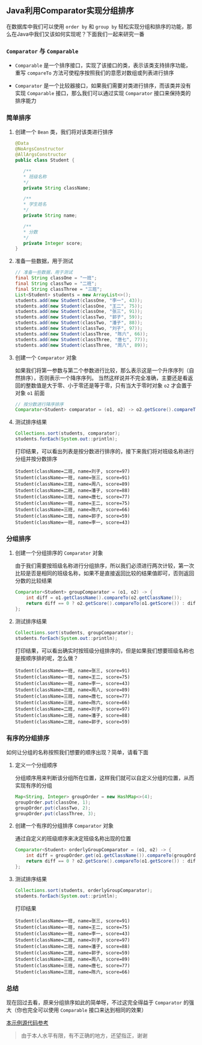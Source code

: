 ## Java利用Comparator实现分组排序

在数据库中我们可以使用 `order by` 和 `group by` 轻松实现分组和排序的功能，那么在Java中我们又该如何实现呢？下面我们一起来研究一番

### `Comparator` 与 `Comparable`

- `Comparable` 是一个排序接口，实现了该接口的类，表示该类支持排序功能，重写 `compareTo` 方法可使程序按照我们的意愿对数组或列表进行排序

- `Comparator` 是一个比较器接口，如果我们需要对类进行排序，而该类并没有实现 `Comparable` 接口，那么我们可以通过实现 `Comparator` 接口来保持类的排序能力

### 简单排序

1. 创建一个 `Bean` 类，我们将对该类进行排序

    ``` java
    @Data
    @NoArgsConstructor
    @AllArgsConstructor
    public class Student {

       /**
       * 班级名称
       */
       private String className;

       /**
       * 学生姓名
       */
       private String name;

       /**
       * 分数
       */
       private Integer score;
    }
    ```
    
2. 准备一些数据，用于测试

    ``` java
    // 准备一些数据，用于测试
    final String classOne = "一班";
    final String classTwo = "二班";
    final String classThree = "三班";
    List<Student> students = new ArrayList<>();
    students.add(new Student(classOne, "李一", 43));
    students.add(new Student(classOne, "王二", 75));
    students.add(new Student(classOne, "张三", 91));
    students.add(new Student(classTwo, "郭子", 59));
    students.add(new Student(classTwo, "潘子", 88));
    students.add(new Student(classTwo, "刘子", 97));
    students.add(new Student(classThree, "陈六", 66));
    students.add(new Student(classThree, "唐七", 77));
    students.add(new Student(classThree, "周八", 89));
    ```
    
3. 创建一个 `Comparator` 对象

    如果我们将第一参数与第二个参数进行比较，那么表示这是一个升序序列（自然排序），否则表示一个降序序列。
    当然这样说并不完全准确，主要还是看返回的整数值是大于零、小于零还是等于零，只有当大于零时对象 `o2` 才会置于对象 `o1` 前面

    ``` java
    // 按分数进行降序排序
    Comparator<Student> comparator = (o1, o2) -> o2.getScore().compareTo(o1.getScore());
    ```
    
4. 测试排序结果

    ``` java
    Collections.sort(students, comparator);
    students.forEach(System.out::println);
    ```
    
    打印结果，可以看出列表是按分数进行排序的，接下来我们将对班级名称进行分组并按分数排序
    
    ``` text
    Student(className=二班, name=刘子, score=97)
    Student(className=一班, name=张三, score=91)
    Student(className=三班, name=周八, score=89)
    Student(className=二班, name=潘子, score=88)
    Student(className=三班, name=唐七, score=77)
    Student(className=一班, name=王二, score=75)
    Student(className=三班, name=陈六, score=66)
    Student(className=二班, name=郭子, score=59)
    Student(className=一班, name=李一, score=43)
    ```
    
### 分组排序

1. 创建一个分组排序的 `Comparator` 对象

    由于我们需要按班级名称进行分组排序，所以我们必须进行两次计较，第一次比较是否是相同的班级名称，如果不是直接返回比较的结果值即可，否则返回分数的比较结果

    ``` java
    Comparator<Student> groupComparator = (o1, o2) -> {
        int diff = o1.getClassName().compareTo(o2.getClassName());
        return diff == 0 ? o2.getScore().compareTo(o1.getScore()) : diff;
    };
    ```
    
2. 测试排序结果

    ``` java
    Collections.sort(students, groupComparator);
    students.forEach(System.out::println);
    ```
    
    打印结果，可以看出确实时按班级分组排序的，但是如果我们想要班级名称也是按顺序排的呢，怎么做？
    
    ``` text
    Student(className=一班, name=张三, score=91)
    Student(className=一班, name=王二, score=75)
    Student(className=一班, name=李一, score=43)
    Student(className=三班, name=周八, score=89)
    Student(className=三班, name=唐七, score=77)
    Student(className=三班, name=陈六, score=66)
    Student(className=二班, name=刘子, score=97)
    Student(className=二班, name=潘子, score=88)
    Student(className=二班, name=郭子, score=59)
    ```
    
### 有序的分组排序

如何让分组的名称按照我们想要的顺序出现？简单，请看下面

1. 定义一个分组顺序

    分组顺序用来判断该分组所在位置，这样我们就可以自定义分组的位置，从而实现有序的分组
    
    ``` java
    Map<String, Integer> groupOrder = new HashMap<>(4);
    groupOrder.put(classOne, 1);
    groupOrder.put(classTwo, 2);
    groupOrder.put(classThree, 3);
    ```
    
2. 创建一个有序的分组排序 `Comparator` 对象

    通过自定义的班级顺序来决定班级名称出现的位置

    ``` java
    Comparator<Student> orderlyGroupComparator = (o1, o2) -> {
        int diff = groupOrder.get(o1.getClassName()).compareTo(groupOrder.get(o2.getClassName()));
        return diff == 0 ? o2.getScore().compareTo(o1.getScore()) : diff;
    };
    ```
    
3. 测试排序结果

    ``` java
    Collections.sort(students, orderlyGroupComparator);
    students.forEach(System.out::println);
    ```
    
    打印结果
    
    ``` text
    Student(className=一班, name=张三, score=91)
    Student(className=一班, name=王二, score=75)
    Student(className=一班, name=李一, score=43)
    Student(className=二班, name=刘子, score=97)
    Student(className=二班, name=潘子, score=88)
    Student(className=二班, name=郭子, score=59)
    Student(className=三班, name=周八, score=89)
    Student(className=三班, name=唐七, score=77)
    Student(className=三班, name=陈六, score=66)
    ```
    
### 总结

现在回过去看，原来分组排序如此的简单呀，不过这完全得益于 `Comparator` 的强大（你也完全可以使用 `Comparable` 接口来达到相同的效果）

[本示例源代码参考](/code4everything/demo/blob/master/demo-test/src/main/java/com/zhazhapan/demo/test/SortTest.java)

> 由于本人水平有限，有不正确的地方，还望指正，谢谢
